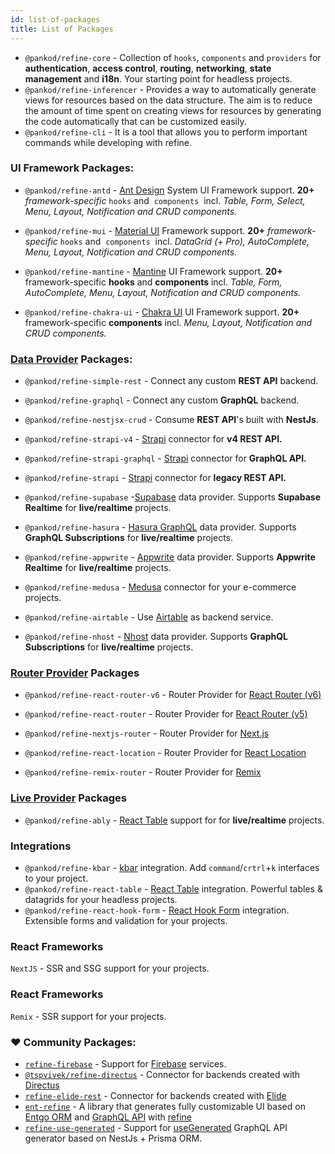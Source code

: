 ```yaml
---
id: list-of-packages
title: List of Packages
---
```


- `@pankod/refine-core` - Collection of `hooks`, `components` and `providers` for **authentication**, **access control**, **routing**, **networking**, **state management** and **i18n**. Your starting point for headless projects.
- `@pankod/refine-inferencer` - Provides a way to automatically generate views for resources based on the data structure. The aim is to reduce the amount of time spent on creating views for resources by generating the code automatically that can be customized easily.
- `@pankod/refine-cli` - It is a tool that allows you to perform important commands while developing with refine.

### UI Framework Packages:

- `@pankod/refine-antd` - [Ant Design](https://ant.design/) System UI Framework support. **20+** _framework-specific_ `hooks` and  `components`  incl. _Table, Form, Select, Menu, Layout, Notification and CRUD components._

- `@pankod/refine-mui` - [Material UI](https://mui.com/material-ui/getting-started/overview/) Framework support. **20+** _framework-specific_ `hooks` and  `components`  incl. _DataGrid (+ Pro), AutoComplete, Menu, Layout, Notification and CRUD components._

- `@pankod/refine-mantine` - [Mantine](https://mantine.dev/) UI Framework support. **20+** framework-specific **hooks** and **components** incl. _Table, Form, AutoComplete, Menu, Layout, Notification and CRUD components._

- `@pankod/refine-chakra-ui` - [Chakra UI](https://chakra-ui.com/) UI Framework support. **20+** framework-specific **components** incl. _Menu, Layout, Notification and CRUD components._

### [Data Provider](https://refine.dev/docs/core/providers/data-provider/) Packages:

- `@pankod/refine-simple-rest` - Connect any custom **REST API** backend.

- `@pankod/refine-graphql` - Connect any custom **GraphQL** backend.

- `@pankod/refine-nestjsx-crud` - Consume **REST API**'s built with **NestJs**.

- `@pankod/refine-strapi-v4` - [Strapi](https://strapi.io/) connector for **v4 REST API.**

- `@pankod/refine-strapi-graphql` - [Strapi](https://strapi.io/) connector for **GraphQL API.**

- `@pankod/refine-strapi` - [Strapi](https://strapi.io/) connector for **legacy REST API.**

- `@pankod/refine-supabase` -[Supabase](https://supabase.com/) data provider. Supports **Supabase Realtime** for **live/realtime** projects.

- `@pankod/refine-hasura` - [Hasura GraphQL](https://hasura.io/) data provider. Supports **GraphQL Subscriptions** for **live/realtime** projects.

- `@pankod/refine-appwrite` - [Appwrite](https://appwrite.io/) data provider. Supports **Appwrite Realtime** for **live/realtime** projects.

- `@pankod/refine-medusa` - [Medusa](https://medusajs.com/) connector for your e-commerce projects.

- `@pankod/refine-airtable` - Use [Airtable](https://airtable.com/) as backend service.

- `@pankod/refine-nhost` - [Nhost](https://nhost.io/) data provider. Supports **GraphQL Subscriptions** for **live/realtime** projects.

### [Router Provider](https://refine.dev/docs/core/providers/router-provider/) Packages

- `@pankod/refine-react-router-v6` - Router Provider for [React Router (v6)](https://reactrouter.com)

- `@pankod/refine-react-router` - Router Provider for [React Router (v5)](https://v5.reactrouter.com/)

- `@pankod/refine-nextjs-router` - Router Provider for [Next.js](https://nextjs.org/docs/api-reference/next/router#userouter)

- `@pankod/refine-react-location` - Router Provider for [React Location](https://github.com/tannerlinsley/react-location)

- `@pankod/refine-remix-router` - Router Provider for [Remix](https://remix.run/)

### [Live Provider](https://refine.dev/docs/core/providers/live-provider/) Packages

- `@pankod/refine-ably` - [React Table](https://ably.com/) support for for **live/realtime** projects.

### Integrations

- `@pankod/refine-kbar` - [kbar](https://kbar.vercel.app/) integration. Add `command`/`crtrl`+`k` interfaces to your project.
- `@pankod/refine-react-table` - [React Table](https://tanstack.com/table/v8) integration. Powerful tables & datagrids for your headless projects.
- `@pankod/refine-react-hook-form` - [React Hook Form](https://react-hook-form.com/) integration. Extensible forms and validation for your projects.

### React Frameworks

`NextJS` - SSR and SSG support for your projects.

### React Frameworks

`Remix` - SSR support for your projects.

### ❤️ Community Packages:

- [`refine-firebase`](https://github.com/resulturan/refine-firebase) - Support for [Firebase](https://firebase.google.com/) services.
- [`@tspvivek/refine-directus`](https://github.com/tspvivek/refine-directus) - Connector for backends created with [Directus](https://directus.io/)
- [`refine-elide-rest`](https://github.com/chirdeeptomar/refine-elide-rest) - Connector for backends created with [Elide](https://elide.io/)
- [`ent-refine`](https://github.com/diazoxide/entrefine) - A library that generates fully customizable UI based on [Entgo ORM](https://entgo.io/) and [GraphQL API](https://graphql.org/) with [refine](https://github.com/refinedev/refine)
- [`refine-use-generated`](https://github.com/usegen/refine-use-generated) - Support for [useGenerated](https://usegenerated.com/) GraphQL API generator based on NestJs + Prisma ORM.
